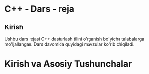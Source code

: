 # C++ - Dars - reja

## Kirish
Ushbu dars rejasi C++ dasturlash tilini o'rganish bo'yicha talabalarga mo'ljallangan. Dars davomida quyidagi mavzular ko'rib chiqiladi.

# Kirish va Asosiy Tushunchalar
